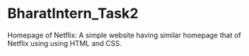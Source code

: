 # BharatIntern_Task2
Homepage of Netflix: A simple website having similar homepage that of Netflix using using HTML and CSS.

